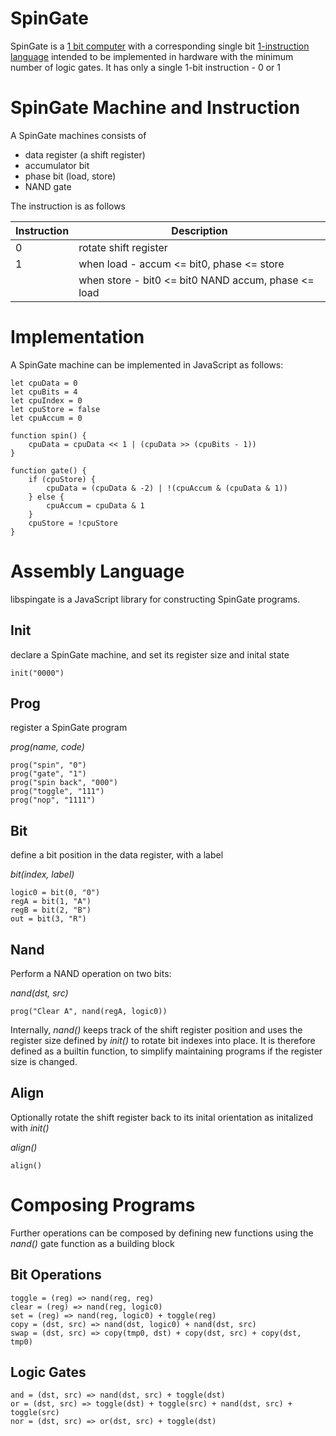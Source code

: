 # SpinGate

SpinGate is a [1 bit computer](https://en.wikipedia.org/wiki/1-bit_computing) with a corresponding single bit [1-instruction language](https://en.wikipedia.org/wiki/One-instruction_set_computer) intended to be implemented in hardware with the minimum number of logic gates.  It has only a single 1-bit instruction - 0 or 1

# SpinGate Machine and Instruction

A SpinGate machines consists of
* data register (a shift register)
* accumulator bit
* phase bit (load, store)
* NAND gate

The instruction is as follows

| Instruction | Description                                         |
|-------------|-----------------------------------------------------|
|0            | rotate shift register                               |
|1            | when load - accum <= bit0, phase <= store           |
|             | when store - bit0 <= bit0 NAND accum, phase <= load |

# Implementation
A SpinGate machine can be implemented in JavaScript as follows:

```
let cpuData = 0
let cpuBits = 4
let cpuIndex = 0
let cpuStore = false
let cpuAccum = 0

function spin() {
    cpuData = cpuData << 1 | (cpuData >> (cpuBits - 1))
}

function gate() {
    if (cpuStore) {
        cpuData = (cpuData & -2) | !(cpuAccum & (cpuData & 1))
    } else {
        cpuAccum = cpuData & 1
    }
    cpuStore = !cpuStore
}
```

# Assembly Language

libspingate is a JavaScript library for constructing SpinGate programs.

## Init 

declare a SpinGate machine, and set its register size and inital state

```
init("0000")
```

## Prog

register a SpinGate program

*prog(name, code)*

```
prog("spin", "0")
prog("gate", "1")
prog("spin back", "000")
prog("toggle", "111")
prog("nop", "1111")
```

## Bit

define a bit position in the data register, with a label

*bit(index, label)*

```
logic0 = bit(0, "0")
regA = bit(1, "A")
regB = bit(2, "B")
out = bit(3, "R")
```

## Nand

Perform a NAND operation on two bits:

*nand(dst, src)*

```
prog("Clear A", nand(regA, logic0))
```

Internally, *nand()* keeps track of the shift register position and uses the register size defined by *init()* to rotate bit indexes into place.  It is therefore defined as a builtin function, to simplify maintaining programs if the register size is changed.

## Align

Optionally rotate the shift register back to its inital orientation as initalized with *init()*

*align()*

```
align()
```

# Composing Programs

Further operations can be composed by defining new functions using the *nand()* gate function as a building block

## Bit Operations

```
toggle = (reg) => nand(reg, reg)
clear = (reg) => nand(reg, logic0)
set = (reg) => nand(reg, logic0) + toggle(reg)
copy = (dst, src) => nand(dst, logic0) + nand(dst, src)
swap = (dst, src) => copy(tmp0, dst) + copy(dst, src) + copy(dst, tmp0)
```


## Logic Gates

```
and = (dst, src) => nand(dst, src) + toggle(dst)
or = (dst, src) => toggle(dst) + toggle(src) + nand(dst, src) + toggle(src)
nor = (dst, src) => or(dst, src) + toggle(dst)
```
